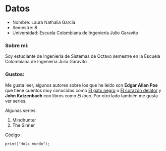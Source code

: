 # Datos

* Nombre: Laura Nathalia García 
* Semestre: 8
* Universidad: Escuela Colombiana de Ingeniería Julio Garavito

### Sobre mi:
Soy estudiante de Ingeniería de Sistemas de Octavo semestre en la Escuela Colombiana de Ingeniería Julio Garavito

###  Gustos:
Me gusta leer, algunos autores sobre los que he leído son **Edgar Allan Poe** que tiene cuentos muy conocidos como [El gato negro](https://ciudadseva.com/texto/el-gato-negro/) o [Él corazón delator](https://ciudadseva.com/texto/el-corazon-delator/) y **John Katzenbach** con libros como *El loco*. Por otro lado también me gusta ver series.

Algunas series:

1. Mindhunter
2. The Sinner

Código

```
print("Hola mundo");

```
